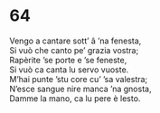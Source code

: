 # 64
  
Vengo a cantare sott’ â ’na fenesta,  
Si vuò che canto pe’ grazia vostra;  
Rapèrite ’se porte e ’se feneste,  
Si vuò ca canta lu servo vuoste.  
M’hai punte ’stu core cu’ ’sa valestra;  
N’esce sangue nire manca ’na gnosta,  
Damme la mano, ca lu pere è lesto.

